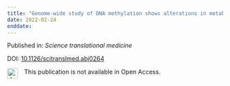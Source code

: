 ```yaml
---
title: "Genome-wide study of DNA methylation shows alterations in metabolic[comma] inflammatory[comma] and cholesterol pathways in ALS."
date: 2022-02-24
enddate:
---
```


Published in: *Science translational medicine*

DOI: [10.1126/scitranslmed.abj0264](https://doi.org/10.1126/scitranslmed.abj0264)

<img src="https://upload.wikimedia.org/wikipedia/commons/thumb/0/0e/Closed_Access_logo_transparent.svg/1200px-Closed_Access_logo_transparent.svg.png" alt="drawing" width="25" align="left"/> &nbsp;&nbsp;&nbsp;This publication is not available in Open Access.


